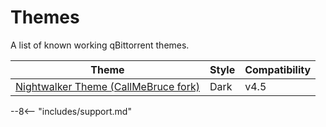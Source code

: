 # Themes

A list of known working qBittorrent themes.

| Theme                                                                              | Style | Compatibility |
| ---------------------------------------------------------------------------------- | ----- | ------------- |
| [Nightwalker Theme (CallMeBruce fork)](https://github.com/CallMeBruce/nightwalker) | Dark  | v4.5          |

--8<-- "includes/support.md"
